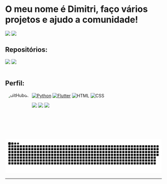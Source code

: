 # O meu nome é Dimitri, faço vários projetos e ajudo a comunidade!

![](https://github-readme-stats-dimitri-matheus.vercel.app/api?username=Dimitri-Matheus&theme=github_dark&hide_border=true&include_all_commits=true&count_private=true&show_icons=true&hide=issues,contribs)
![](https://github-readme-stats-dimitri-matheus.vercel.app/api/top-langs/?username=Dimitri-Matheus&theme=github_dark&hide_border=true&include_all_commits=false&count_private=false&layout=compact)

## Repositórios:


<div>
  <a href="https://github.com/Dimitri-Matheus/Weather-App" target="_blank"><img src="https://github-readme-stats-dimitri-matheus.vercel.app/api/pin/?username=Dimitri-Matheus&repo=Minidex&theme=github_dark&show_owner=false&hide_border=true" target="_blank"></a>
  <a href="https://github.com/Dimitri-Matheus/Pokedex-Modern" target="_blank"><img src="https://github-readme-stats-dimitri-matheus.vercel.app/api/pin/?username=Dimitri-Matheus&repo=Simpliclima&theme=github_dark&show_owner=false&hide_border=true" target="_blank"></a>
    
</div>

<div>
<div style="display: inline_block"><br>
  <h2>Perfil:</h2>

  <a href="https://www.python.org/" target="_blank"><img align="center" alt="Python" height="30" width="40" src="https://cdn.simpleicons.org/PYTHON"></a>
  <a href="https://flutter.dev/" target="_blank"><img align="center" alt="Flutter" height="30" width="40" src="https://cdn.simpleicons.org/FLUTTER"></a>
  <img align="center" alt="HTML" height="30" width="40" src="https://cdn.simpleicons.org/HTML5">
  <img align="center" alt="CSS" height="30" width="40" src="https://cdn.simpleicons.org/CSS3">
  <img align="left" alt="GitHubdex" height="150" style="border-radius:50px;" src="https://octodex.github.com/images/pusheencat.png">
  
</div>

<div>
  <a href="https://www.instagram.com/dimi_math/" target="_blank"><img src="https://img.shields.io/badge/-Instagram-%23E4405F?style=for-the-badge&logo=instagram&logoColor=white" target="_blank"></a>
  <a href = "https://open.spotify.com/playlist/4evCqS0YyiaOxPmKNyizZK?si=d1d92657f0e04915"><img src="https://img.shields.io/badge/Spotify-1ED760?&style=for-the-badge&logo=spotify&logoColor=white" target="_blank"></a>
  <a href = "mailto:dimitrimatheusdeoliveira@gmail.com"><img src="https://img.shields.io/badge/Gmail-D14836?style=for-the-badge&logo=gmail&logoColor=white" target="_blank"></a>
</div>

#

![snake gif](https://github.com/Dimitri-Matheus/Dimitri-Matheus/blob/output/github-contribution-grid-snake-dark.svg)


---
